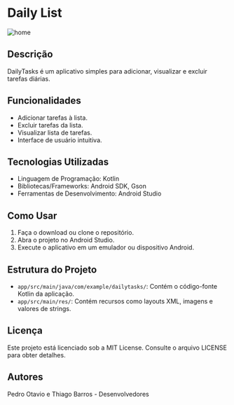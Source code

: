 # Daily List

![home](https://github.com/tbgbarros/DailyList_APP/assets/111811766/654578bd-b501-4a38-b4e5-a1e28150a1a8)


## Descrição
DailyTasks é um aplicativo simples para adicionar, visualizar e excluir tarefas diárias.

## Funcionalidades
- Adicionar tarefas à lista.
- Excluir tarefas da lista.
- Visualizar lista de tarefas.
- Interface de usuário intuitiva.

## Tecnologias Utilizadas
- Linguagem de Programação: Kotlin
- Bibliotecas/Frameworks: Android SDK, Gson
- Ferramentas de Desenvolvimento: Android Studio

## Como Usar
1. Faça o download ou clone o repositório.
2. Abra o projeto no Android Studio.
3. Execute o aplicativo em um emulador ou dispositivo Android.

## Estrutura do Projeto
- `app/src/main/java/com/example/dailytasks/`: Contém o código-fonte Kotlin da aplicação.
- `app/src/main/res/`: Contém recursos como layouts XML, imagens e valores de strings.

## Licença
Este projeto está licenciado sob a MIT License. Consulte o arquivo LICENSE para obter detalhes.

## Autores
Pedro Otavio e Thiago Barros - Desenvolvedores

